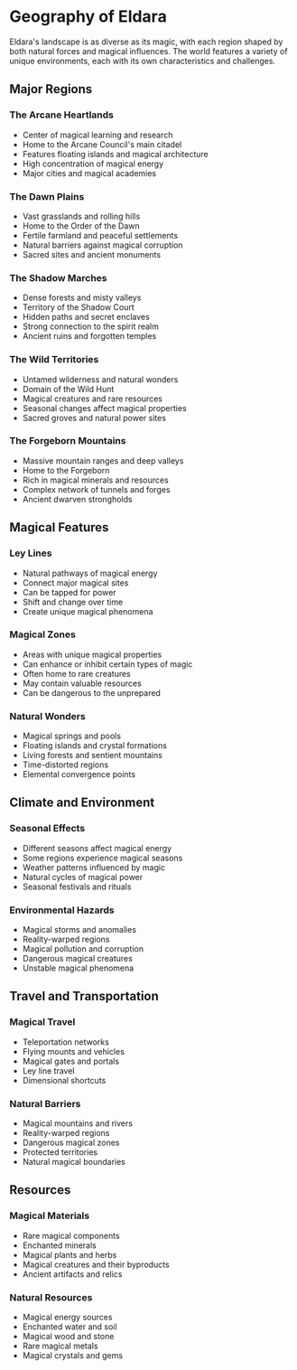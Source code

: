 # Geography of Eldara

Eldara's landscape is as diverse as its magic, with each region shaped by both natural forces and magical influences. The world features a variety of unique environments, each with its own characteristics and challenges.

## Major Regions

### The Arcane Heartlands
- Center of magical learning and research
- Home to the Arcane Council's main citadel
- Features floating islands and magical architecture
- High concentration of magical energy
- Major cities and magical academies

### The Dawn Plains
- Vast grasslands and rolling hills
- Home to the Order of the Dawn
- Fertile farmland and peaceful settlements
- Natural barriers against magical corruption
- Sacred sites and ancient monuments

### The Shadow Marches
- Dense forests and misty valleys
- Territory of the Shadow Court
- Hidden paths and secret enclaves
- Strong connection to the spirit realm
- Ancient ruins and forgotten temples

### The Wild Territories
- Untamed wilderness and natural wonders
- Domain of the Wild Hunt
- Magical creatures and rare resources
- Seasonal changes affect magical properties
- Sacred groves and natural power sites

### The Forgeborn Mountains
- Massive mountain ranges and deep valleys
- Home to the Forgeborn
- Rich in magical minerals and resources
- Complex network of tunnels and forges
- Ancient dwarven strongholds

## Magical Features

### Ley Lines
- Natural pathways of magical energy
- Connect major magical sites
- Can be tapped for power
- Shift and change over time
- Create unique magical phenomena

### Magical Zones
- Areas with unique magical properties
- Can enhance or inhibit certain types of magic
- Often home to rare creatures
- May contain valuable resources
- Can be dangerous to the unprepared

### Natural Wonders
- Magical springs and pools
- Floating islands and crystal formations
- Living forests and sentient mountains
- Time-distorted regions
- Elemental convergence points

## Climate and Environment

### Seasonal Effects
- Different seasons affect magical energy
- Some regions experience magical seasons
- Weather patterns influenced by magic
- Natural cycles of magical power
- Seasonal festivals and rituals

### Environmental Hazards
- Magical storms and anomalies
- Reality-warped regions
- Magical pollution and corruption
- Dangerous magical creatures
- Unstable magical phenomena

## Travel and Transportation

### Magical Travel
- Teleportation networks
- Flying mounts and vehicles
- Magical gates and portals
- Ley line travel
- Dimensional shortcuts

### Natural Barriers
- Magical mountains and rivers
- Reality-warped regions
- Dangerous magical zones
- Protected territories
- Natural magical boundaries

## Resources

### Magical Materials
- Rare magical components
- Enchanted minerals
- Magical plants and herbs
- Magical creatures and their byproducts
- Ancient artifacts and relics

### Natural Resources
- Magical energy sources
- Enchanted water and soil
- Magical wood and stone
- Rare magical metals
- Magical crystals and gems 